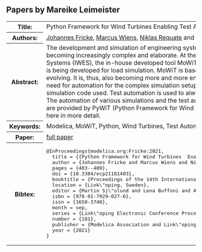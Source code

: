 ## Papers by Mareike Leimeister
<table><tr><th>Title:</th>
<td>Python Framework for Wind Turbines  Enabling Test Automation of MoWiT</td>
</tr>
<tr><th>Authors:</th>
<td>
<a href="/proceedings/authors/JohannesFricke">Johannes Fricke</a>, <a href="/proceedings/authors/MarcusWiens">Marcus Wiens</a>, <a href="/proceedings/authors/NiklasRequate">Niklas Requate</a> and <a href="/proceedings/authors/MareikeLeimeister">Mareike Leimeister</a></td>
</tr>
<tr><th>Abstract:</th>
<td>The development and simulation of engineering systems, especially wind turbines, is becoming increasingly complex and elaborate. At the Fraunhofer Institute for Wind Energy Systems (IWES), the in-house developed tool MoWiT (Modelica library for Wind Turbines) is being developed for load simulation. MoWiT is based on Modelica and is constantly evolving. It is, thus, also becoming more and more enhanced. This results in an increased need for automation for the complex simulation setups and a need for quality assurance of simulation code used. Test automation is used to always ensure the quality of the code. The automation of various simulations and the test automation for the load simulation code are provided by PyWiT (Python Framework for Wind Turbines), which will be presented here in more detail.</td></tr>
<tr><th>Keywords:</th>
<td>Modelica, MoWiT, Python, Wind Turbines, Test Automation</td></tr>
<tr><th>Paper:</th>
<td><a href="https://doi.org/10.3384/ecp21181403">full paper</a></td>
</tr>
<tr><th>Bibtex:</th>
<td><pre>
@InProceedings{modelica.org:Fricke:2021,
  title = {{Python Framework for Wind Turbines  Enabling Test Automation of MoWiT}},
  author = {Johannes Fricke and Marcus Wiens and Niklas Requate and Mareike Leimeister},
  pages = {403--409},
  doi = {10.3384/ecp21181403},
  booktitle = {Proceedings of the 14th International Modelica Conference},
  location = {Link\&quot;oping, Sweden},
  editor = {Martin Sj\&quot;olund and Lena Buffoni and Adrian Pop and Lennart Ochel},
  isbn = {978-91-7929-027-6},
  issn = {1650-3740},
  month = sep,
  series = {Link\&quot;oping Electronic Conference Proceedings},
  number = {181},
  publisher = {Modelica Association and Link\&quot;oping University Electronic Press},
  year = {2021}
}
</pre></td></tr>
</table><br>
